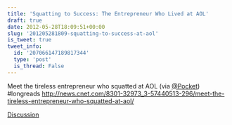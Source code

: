 ```yaml
---
title: 'Squatting to Success: The Entrepreneur Who Lived at AOL'
draft: true
date: 2012-05-28T18:09:51+00:00
slug: '201205281809-squatting-to-success-at-aol'
is_tweet: true
tweet_info:
  id: '207066147189817344'
  type: 'post'
  is_thread: False
---
```




Meet the tireless entrepreneur who squatted at AOL (via [@Pocket](https://x.com/Pocket)) #longreads <http://news.cnet.com/8301-32973_3-57440513-296/meet-the-tireless-entrepreneur-who-squatted-at-aol/>

[Discussion](https://x.com/sytelus/status/207066147189817344)
